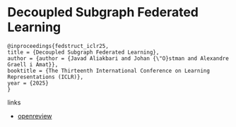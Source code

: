 # Decoupled Subgraph Federated Learning

```
@inproceedings{fedstruct_iclr25,
title = {Decoupled Subgraph Federated Learning},
author = {author = {Javad Aliakbari and Johan {\"O}stman and Alexandre Graell i Amat}},
booktitle = {The Thirteenth International Conference on Learning Representations (ICLR)},
year = {2025}
}
```

links
- [openreview](https://openreview.net/forum?id=v1rFkElnIn)
